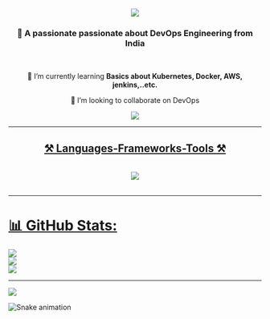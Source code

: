
<h1 align="center">
    <img src="https://readme-typing-svg.herokuapp.com/?font=Righteous&size=35&center=true&vCenter=true&width=500&height=70&duration=4000&lines=Hi+There!+👋;+I'm+Ramkumar+S!;" /> 
</h1>

<h3 align="center">👀 A passionate passionate about DevOps Engineering from India</h3>

<br/>

<div align="center">
  
 🌱 I’m currently learning **Basics about Kubernetes, Docker, AWS, jenkins,..etc.**

 💞️ I’m looking to collaborate on DevOps

 </div>
 
<div align="center"> 
  <a href="mailto:badriramkumar@gmail.com">
    <img src="https://img.shields.io/badge/Gmail-333333?style=for-the-badge&logo=gmail&logoColor=red" />
 
</div>

 <hr/>
 
<h2 align="center">⚒️ Languages-Frameworks-Tools ⚒️</h2>
<br/>
<div align="center">
    <img src="https://skillicons.dev/icons?i=aws,kubernetes,ansible,html,css,vscode,java,bash,docker,jenkins,github,git,prometheus,replit,ubuntu,kali,windows,mint,linux," />

</div>

<br/>
<hr/>

# 📊 GitHub Stats:
![](https://github-readme-stats.vercel.app/api?username=ramkumargithb&theme=dark&hide_border=false&include_all_commits=false&count_private=false)<br/>
![](https://github-readme-streak-stats.herokuapp.com/?user=ramkumargithb&theme=dark&hide_border=false)<br/>
![](https://github-readme-stats.vercel.app/api/top-langs/?username=ramkumargithb&theme=dark&hide_border=false&include_all_commits=false&count_private=false&layout=compact)

---
[![](https://visitcount.itsvg.in/api?id=ramkumargithb&icon=0&color=0)](https://visitcount.itsvg.in)


<img src="https://raw.githubusercontent.com/maurodesouza/maurodesouza/output/snake.svg" alt="Snake animation" />
<!-- Proudly created with GPRM ( https://gprm.itsvg.in ) -->




